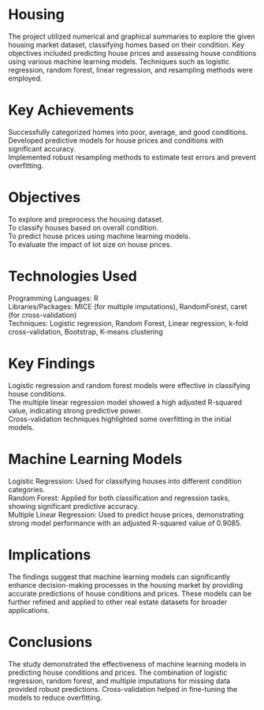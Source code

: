 # Housing

The project utilized numerical and graphical summaries to explore the given housing market dataset, classifying homes based on their condition. Key objectives included predicting house prices and assessing house conditions using various machine learning models. Techniques such as logistic regression, random forest, linear regression, and resampling methods were employed.

# Key Achievements
Successfully categorized homes into poor, average, and good conditions.<br/>
Developed predictive models for house prices and conditions with significant accuracy.<br/>
Implemented robust resampling methods to estimate test errors and prevent overfitting.
# Objectives
To explore and preprocess the housing dataset.<br/>
To classify houses based on overall condition.<br/>
To predict house prices using machine learning models.<br/>
To evaluate the impact of lot size on house prices.

# Technologies Used
Programming Languages: R<br/>
Libraries/Packages: MICE (for multiple imputations), RandomForest, caret (for cross-validation)<br/>
Techniques: Logistic regression, Random Forest, Linear regression, k-fold cross-validation, Bootstrap, K-means clustering

# Key Findings
Logistic regression and random forest models were effective in classifying house conditions.<br/>
The multiple linear regression model showed a high adjusted R-squared value, indicating strong predictive power.<br/>
Cross-validation techniques highlighted some overfitting in the initial models.

# Machine Learning Models
Logistic Regression: Used for classifying houses into different condition categories.<br/>
Random Forest: Applied for both classification and regression tasks, showing significant predictive accuracy.<br/>
Multiple Linear Regression: Used to predict house prices, demonstrating strong model performance with an adjusted R-squared value of 0.9085.

# Implications
The findings suggest that machine learning models can significantly enhance decision-making processes in the housing market by providing accurate predictions of house conditions and prices. These models can be further refined and applied to other real estate datasets for broader applications.
# Conclusions
The study demonstrated the effectiveness of machine learning models in predicting house conditions and prices. The combination of logistic regression, random forest, and multiple imputations for missing data provided robust predictions. Cross-validation helped in fine-tuning the models to reduce overfitting.
